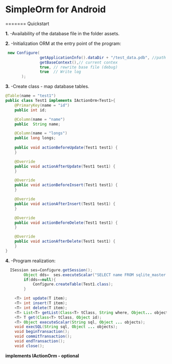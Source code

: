 # SimpleOrm for Android 
=======
Quickstart

**1.**  -Availability of the database file in the folder assets.

**2.**  -Initialization ORM at the entry point of the program:

```java
 new Configure(
               getApplicationInfo().dataDir + "/test_data.pdb", //path file data
               getBaseContext(),// current contex
               true, // rewrite base file (debug)
               true  // Write log
       );
```

**3.**  -Create class - map database tables.
```java
@Table(name = "test1")
public class Test1 implements IActionOrm<Test1>{
    @PrimaryKey(name = "id")
    public int id;

    @Column(name = "name")
    public  String name;

    @Column(name = "longs")
    public long longs;
    
    public void actionBeforeUpdate(Test1 test1) {
    }

    @Override
    public void actionAfterUpdate(Test1 test1) {
    }

    @Override
    public void actionBeforeInsert(Test1 test1) {
    }

    @Override
    public void actionAfterInsert(Test1 test1) {
    }

    @Override
    public void actionBeforeDelete(Test1 test1) {
    }

    @Override
    public void actionAfterDelete(Test1 test1) {
    }
}
```

**4.**  -Program realization:
```java
  ISession ses=Configure.getSession();
        Object dds=  ses.executeScalar("SELECT name FROM sqlite_master WHERE type='table' AND name='test1';", null);
        if(dds==null){
            Configure.createTable(Test1.class);
        }
```

```java
    <T> int update(T item);
    <T> int insert(T item);
    <T> int delete(T item);
    <T> List<T> getList(Class<T> tClass, String where, Object... objects) ;
    <T> T get(Class<T> tClass, Object id);
    <T> Object executeScalar(String sql, Object ... objects);
    void execSQL(String sql, Object ... objects);
    void beginTransaction();
    void commitTransaction();
    void endTransaction();
    void close();
```

**implements IActionOrm - optional**
